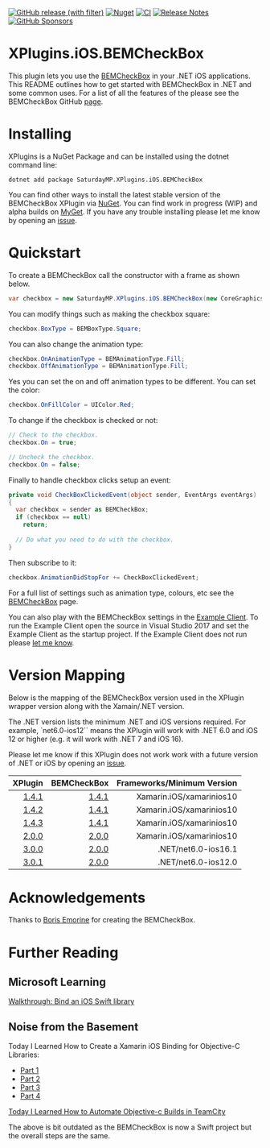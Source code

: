 [![GitHub release (with filter)](https://img.shields.io/github/v/release/saturdaymp/XPlugins.iOS.BEMCheckBox?sort=semver&label=Latest%20Release&labelColor=3C444C&logoColor=959DA5&logo=GitHub)](https://github.com/saturdaymp/XPlugins.iOS.BEMCheckBox/releases/latest)
[![Nuget](https://img.shields.io/nuget/dt/SaturdayMP.XPlugins.iOS.BEMCheckBox?logo=nuget&label=Downloads&labelColor=3C444C&logoColor=959DA5)](https://www.nuget.org/packages/SaturdayMP.XPlugins.iOS.BEMCheckBox)
[![CI](https://github.com/saturdaymp/XPlugins.iOS.BEMCheckBox/actions/workflows/ci.yml/badge.svg)](https://github.com/saturdaymp/XPlugins.iOS.BEMCheckBox/actions/workflows/ci.yml)
[![Release Notes](https://github.com/saturdaymp/XPlugins.iOS.BEMCheckBox/actions/workflows/release-notes.yml/badge.svg)](https://github.com/saturdaymp/XPlugins.iOS.BEMCheckBox/actions/workflows/release-notes.yml)
[![GitHub Sponsors](https://img.shields.io/github/sponsors/saturdaymp?logo=githubsponsors&labelColor=3C444C)](https://github.com/sponsors/saturdaymp)

# XPlugins.iOS.BEMCheckBox
This plugin lets you use the [BEMCheckBox](https://github.com/saturdaymp/BEMCheckBox) in your .NET iOS applications.  This README outlines how to get started with BEMCheckBox in .NET and some common uses.  For a list of all the features of the please see the BEMCheckBox GitHub [page](https://github.com/saturdaymp/BEMCheckBox).

# Installing
XPlugins is a NuGet Package and can be installed using the dotnet command line:

```
dotnet add package SaturdayMP.XPlugins.iOS.BEMCheckBox
```

You can find other ways to install the latest stable version of the BEMCheckBox XPlugin via [NuGet](https://www.nuget.org/packages/SaturdayMP.XPlugins.iOS.BEMCheckBox/).  You can find work in progress (WIP) and alpha builds on [MyGet](https://www.myget.org/feed/saturdaymp/package/nuget/SaturdayMP.XPlugins.iOS.BEMCheckBox).  If you have any trouble installing please let me know by opening an [issue](https://github.com/saturdaymp/XPlugins.iOS.BEMCheckBox/issues).

# Quickstart
To create a BEMCheckBox call the constructor with a frame as shown below.

```C#
var checkbox = new SaturdayMP.XPlugins.iOS.BEMCheckBox(new CoreGraphics.CGRect(140, 40, 25, 25));
```

You can modify things such as making the checkbox square:

```C#
checkbox.BoxType = BEMBoxType.Square;
```

You can also change the animation type:

```C#
checkbox.OnAnimationType = BEMAnimationType.Fill;
checkbox.OffAnimationType = BEMAnimationType.Fill;
```

Yes you can set the on and off animation types to be different.  You can set the color:

```C#
checkbox.OnFillColor = UIColor.Red;
```

To change if the checkbox is checked or not:

```C#
// Check to the checkbox.
checkbox.On = true;

// Uncheck the checkbox.
checkbox.On = false;
```

Finally to handle checkbox clicks setup an event:

```C#
private void CheckBoxClickedEvent(object sender, EventArgs eventArgs)
{
  var checkbox = sender as BEMCheckBox;
  if (checkbox == null)
    return;
    
  // Do what you need to do with the checkbox.
}
```

Then subscribe to it:

```C#
checkbox.AnimationDidStopFor += CheckBoxClickedEvent;
```

For a full list of settings such as animation type, colours, etc see the [BEMCheckBox](https://github.com/saturdaymp/BEMCheckBox) page.

You can also play with the BEMCheckBox settings in the [Example Client](https://github.com/saturdaymp/XPlugins.iOS.BEMCheckBox/tree/master/Source/ExampleClient).  To run the Example Client open the source in Visual Studio 2017 and set the Example Client as the startup project.  If the Example Client does not run please [let me know](https://github.com/saturdaymp/XPlugins.iOS.BEMCheckBox/issues).

# Version Mapping
Below is the mapping of the BEMCheckBox version used in the XPlugin wrapper version along with the Xamain/.NET version.  

The .NET version lists the minimum .NET and iOS versions required.  For example, `net6.0-ios12`` means the XPlugin will work with .NET 6.0 and iOS 12 or higher (e.g. it will work with .NET 7 and iOS 16).

Please let me know if this XPlugin does not work work with a future version of .NET or iOS by opening an [issue](https://github.com/saturdaymp/XPlugins.iOS.BEMCheckBox/issues).

| XPlugin | BEMCheckBox | Frameworks/Minimum Version |
| ---:        | ---:    | ---:       |
| [1.4.1](https://github.com/saturdaymp/XPlugins.iOS.BEMCheckBox/releases/tag/1.4.1) | [1.4.1](https://github.com/saturdaymp/BEMCheckBox/releases/tag/1.4.1) | Xamarin.iOS/xamarinios10
| [1.4.2](https://github.com/saturdaymp/XPlugins.iOS.BEMCheckBox/releases/tag/1.4.2) | [1.4.1](https://github.com/saturdaymp/BEMCheckBox/releases/tag/1.4.1) | Xamarin.iOS/xamarinios10 | 
| [1.4.3](https://github.com/saturdaymp/XPlugins.iOS.BEMCheckBox/releases/tag/1.4.3) | [1.4.1](https://github.com/saturdaymp/BEMCheckBox/releases/tag/1.4.1) | Xamarin.iOS/xamarinios10
| [2.0.0](https://github.com/saturdaymp/XPlugins.iOS.BEMCheckBox/releases/tag/2.0.0) | [2.0.0](https://github.com/saturdaymp/BEMCheckBox/releases/tag/2.0.0) | Xamarin.iOS/xamarinios10
| [3.0.0](https://github.com/saturdaymp/XPlugins.iOS.BEMCheckBox/releases/tag/3.0.0) | [2.0.0](https://github.com/saturdaymp/BEMCheckBox/releases/tag/2.0.0) | .NET/net6.0-ios16.1
| [3.0.1](https://github.com/saturdaymp/XPlugins.iOS.BEMCheckBox/releases/tag/3.0.1) | [2.0.0](https://github.com/saturdaymp/BEMCheckBox/releases/tag/2.0.0) | .NET/net6.0-ios12.0

# Acknowledgements
Thanks to [Boris Emorine](https://github.com/Boris-Em) for creating the BEMCheckBox.

# Further Reading
## Microsoft Learning
[Walkthrough: Bind an iOS Swift library](https://learn.microsoft.com/en-ca/xamarin/ios/platform/binding-swift/walkthrough)

## Noise from the Basement
Today I Learned How to Create a Xamarin iOS Binding for Objective-C Libraries:
* [Part 1](https://nftb.saturdaymp.com/today-i-learned-how-to-create-a-xamarin-ios-binding-for-objective-c-libraries-part-1-compiling-the-objective-c-library/)
* [Part 2](https://nftb.saturdaymp.com/today-i-learned-how-to-create-a-xamarin-ios-binding-for-objective-c-libraries-part-2-combining-libraries/)
* [Part 3](https://nftb.saturdaymp.com/today-i-learned-how-to-create-a-xamarin-ios-binding-for-objective-c-libraries-part-3-using-sharpie-to-create-binding-interface/)
* [Part 4](https://nftb.saturdaymp.com/today-i-learned-how-to-create-a-xamarin-ios-binding-for-objective-c-libraries-part-4-the-actual-binding/)

[Today I Learned How to Automate Objective-c Builds in TeamCity](https://nftb.saturdaymp.com/today-i-learned-how-to-automate-objective-c-builds-in-teamcity/)

The above is bit outdated as the BEMCheckBox is now a Swift project but the overall steps are the same.
